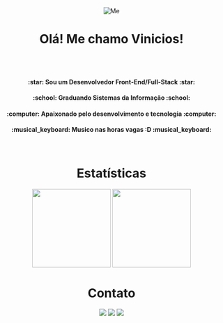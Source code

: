  <div align = "center" >
 <img align = "center" alt="Me" widht"300px" src="https://64.media.tumblr.com/2d0af9c90d1b1107313cc20bda01548a/tumblr_outwxnanpp1u79o2lo1_1280.gifv">
 </div>


<div align = "center" >
   <h1>Olá! Me chamo Vinicios!</h1>
</div>
  
   <div align = "center">
   <br>
   <br>
   <div align = "center" >
      <h4> :star: Sou um Desenvolvedor Front-End/Full-Stack :star:</h4>
      <h4> :school: Graduando Sistemas da Informação :school: </h4>
      <h4> :computer: Apaixonado pelo desenvolvimento e tecnologia :computer: </h4>
      <h4> :musical_keyboard: Musico nas horas vagas :D :musical_keyboard: </h4>
   </div>
   <br>
   
   
       
   
   </div>

<div align = "center" >
   <h1>Estatísticas</h1>
</div>

<div align="center">
    <img height="180em"  src="https://github-readme-stats.vercel.app/api/top-langs/?username=crohnaro&layout=compact&langs_count=16&theme=dark"/>
    <img height="180em" src ="https://github-readme-stats.vercel.app/api?username=crohnaro&show_icons=true&theme=dark&include_all_commits=true&count_private=true"/>
</div>
  

    
 <div align = "center" >
   <h1>Contato</h1>
</div>  
  
<div align ="center" >
  <a href="https://www.linkedin.com/in/vinicios-cararine/" target-"_blank"><img src="https://img.shields.io/badge/LinkedIn-0077B5?style=for-the-badge&logo=linkedin&logoColor=white"></a>
  <a href="https://www.instagram.com/me_and_my_hatred/" target-"_blank"><img src="https://img.shields.io/badge/Instagram-E4405F?style=for-the-badge&logo=instagram&logoColor=white"></a>
  <a href = "mailto:crohnarodev@gmail.com" targer ="_blank"><img src="https://img.shields.io/badge/Gmail-D14836?style=for-the-badge&logo=gmail&logoColor=white" target="_blank"</a>
   
</div>


